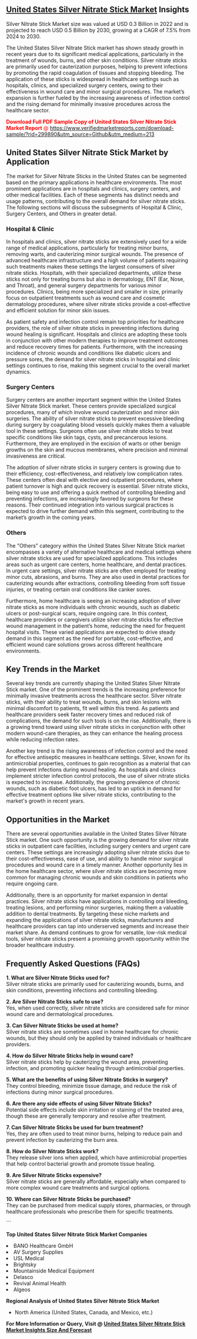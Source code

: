 <h2><a href="https://www.verifiedmarketreports.com/download-sample/?rid=299890&amp;utm_source=Github&amp;utm_medium=213" target="_blank">United States Silver Nitrate Stick Market</a> Insights</h2><p>Silver Nitrate Stick Market size was valued at USD 0.3 Billion in 2022 and is projected to reach USD 0.5 Billion by 2030, growing at a CAGR of 7.5% from 2024 to 2030.</p><p><p>The United States Silver Nitrate Stick market has shown steady growth in recent years due to its significant medical applications, particularly in the treatment of wounds, burns, and other skin conditions. Silver nitrate sticks are primarily used for cauterization purposes, helping to prevent infections by promoting the rapid coagulation of tissues and stopping bleeding. The application of these sticks is widespread in healthcare settings such as hospitals, clinics, and specialized surgery centers, owing to their effectiveness in wound care and minor surgical procedures. The market’s expansion is further fueled by the increasing awareness of infection control and the rising demand for minimally invasive procedures across the healthcare sector.</p><p><p><span class=""><span style="color: #ff0000;"><strong>Download Full PDF Sample Copy of United States Silver Nitrate Stick Market Report</strong> @ </span><a href="https://www.verifiedmarketreports.com/download-sample/?rid=299890&amp;utm_source=Github&amp;utm_medium=213" target="_blank">https://www.verifiedmarketreports.com/download-sample/?rid=299890&amp;utm_source=Github&amp;utm_medium=213</a></span></p></p><h2>United States Silver Nitrate Stick Market by Application</h2><p>The market for Silver Nitrate Sticks in the United States can be segmented based on the primary applications in healthcare environments. The most prominent applications are in hospitals and clinics, surgery centers, and other medical facilities. Each of these segments has distinct needs and usage patterns, contributing to the overall demand for silver nitrate sticks. The following sections will discuss the subsegments of Hospital & Clinic, Surgery Centers, and Others in greater detail.</p><h3>Hospital & Clinic</h3><p>In hospitals and clinics, silver nitrate sticks are extensively used for a wide range of medical applications, particularly for treating minor burns, removing warts, and cauterizing minor surgical wounds. The presence of advanced healthcare infrastructure and a high volume of patients requiring such treatments makes these settings the largest consumers of silver nitrate sticks. Hospitals, with their specialized departments, utilize these sticks not only for treating burns but also in dermatology, ENT (Ear, Nose, and Throat), and general surgery departments for various minor procedures. Clinics, being more specialized and smaller in size, primarily focus on outpatient treatments such as wound care and cosmetic dermatology procedures, where silver nitrate sticks provide a cost-effective and efficient solution for minor skin issues.</p><p>As patient safety and infection control remain top priorities for healthcare providers, the role of silver nitrate sticks in preventing infections during wound healing is significant. Hospitals and clinics are adopting these tools in conjunction with other modern therapies to improve treatment outcomes and reduce recovery times for patients. Furthermore, with the increasing incidence of chronic wounds and conditions like diabetic ulcers and pressure sores, the demand for silver nitrate sticks in hospital and clinic settings continues to rise, making this segment crucial to the overall market dynamics.</p><h3>Surgery Centers</h3><p>Surgery centers are another important segment within the United States Silver Nitrate Stick market. These centers provide specialized surgical procedures, many of which involve wound cauterization and minor skin surgeries. The ability of silver nitrate sticks to prevent excessive bleeding during surgery by coagulating blood vessels quickly makes them a valuable tool in these settings. Surgeons often use silver nitrate sticks to treat specific conditions like skin tags, cysts, and precancerous lesions. Furthermore, they are employed in the excision of warts or other benign growths on the skin and mucous membranes, where precision and minimal invasiveness are critical.</p><p>The adoption of silver nitrate sticks in surgery centers is growing due to their efficiency, cost-effectiveness, and relatively low complication rates. These centers often deal with elective and outpatient procedures, where patient turnover is high and quick recovery is essential. Silver nitrate sticks, being easy to use and offering a quick method of controlling bleeding and preventing infections, are increasingly favored by surgeons for these reasons. Their continued integration into various surgical practices is expected to drive further demand within this segment, contributing to the market’s growth in the coming years.</p><h3>Others</h3><p>The "Others" category within the United States Silver Nitrate Stick market encompasses a variety of alternative healthcare and medical settings where silver nitrate sticks are used for specialized applications. This includes areas such as urgent care centers, home healthcare, and dental practices. In urgent care settings, silver nitrate sticks are often employed for treating minor cuts, abrasions, and burns. They are also used in dental practices for cauterizing wounds after extractions, controlling bleeding from soft tissue injuries, or treating certain oral conditions like canker sores.</p><p>Furthermore, home healthcare is seeing an increasing adoption of silver nitrate sticks as more individuals with chronic wounds, such as diabetic ulcers or post-surgical scars, require ongoing care. In this context, healthcare providers or caregivers utilize silver nitrate sticks for effective wound management in the patient’s home, reducing the need for frequent hospital visits. These varied applications are expected to drive steady demand in this segment as the need for portable, cost-effective, and efficient wound care solutions grows across different healthcare environments.</p><h2>Key Trends in the Market</h2><p>Several key trends are currently shaping the United States Silver Nitrate Stick market. One of the prominent trends is the increasing preference for minimally invasive treatments across the healthcare sector. Silver nitrate sticks, with their ability to treat wounds, burns, and skin lesions with minimal discomfort to patients, fit well within this trend. As patients and healthcare providers seek faster recovery times and reduced risk of complications, the demand for such tools is on the rise. Additionally, there is a growing trend toward using silver nitrate sticks in conjunction with other modern wound-care therapies, as they can enhance the healing process while reducing infection rates.</p><p>Another key trend is the rising awareness of infection control and the need for effective antiseptic measures in healthcare settings. Silver, known for its antimicrobial properties, continues to gain recognition as a material that can help prevent infections during wound healing. As hospitals and clinics implement stricter infection control protocols, the use of silver nitrate sticks is expected to increase. Additionally, the growing prevalence of chronic wounds, such as diabetic foot ulcers, has led to an uptick in demand for effective treatment options like silver nitrate sticks, contributing to the market's growth in recent years.</p><h2>Opportunities in the Market</h2><p>There are several opportunities available in the United States Silver Nitrate Stick market. One such opportunity is the growing demand for silver nitrate sticks in outpatient care facilities, including surgery centers and urgent care centers. These settings are increasingly adopting silver nitrate sticks due to their cost-effectiveness, ease of use, and ability to handle minor surgical procedures and wound care in a timely manner. Another opportunity lies in the home healthcare sector, where silver nitrate sticks are becoming more common for managing chronic wounds and skin conditions in patients who require ongoing care.</p><p>Additionally, there is an opportunity for market expansion in dental practices. Silver nitrate sticks have applications in controlling oral bleeding, treating lesions, and performing minor surgeries, making them a valuable addition to dental treatments. By targeting these niche markets and expanding the applications of silver nitrate sticks, manufacturers and healthcare providers can tap into underserved segments and increase their market share. As demand continues to grow for versatile, low-risk medical tools, silver nitrate sticks present a promising growth opportunity within the broader healthcare industry.</p><h2>Frequently Asked Questions (FAQs)</h2><p><b>1. What are Silver Nitrate Sticks used for?</b><br>Silver nitrate sticks are primarily used for cauterizing wounds, burns, and skin conditions, preventing infections and controlling bleeding.</p><p><b>2. Are Silver Nitrate Sticks safe to use?</b><br>Yes, when used correctly, silver nitrate sticks are considered safe for minor wound care and dermatological procedures.</p><p><b>3. Can Silver Nitrate Sticks be used at home?</b><br>Silver nitrate sticks are sometimes used in home healthcare for chronic wounds, but they should only be applied by trained individuals or healthcare providers.</p><p><b>4. How do Silver Nitrate Sticks help in wound care?</b><br>Silver nitrate sticks help by cauterizing the wound area, preventing infection, and promoting quicker healing through antimicrobial properties.</p><p><b>5. What are the benefits of using Silver Nitrate Sticks in surgery?</b><br>They control bleeding, minimize tissue damage, and reduce the risk of infections during minor surgical procedures.</p><p><b>6. Are there any side effects of using Silver Nitrate Sticks?</b><br>Potential side effects include skin irritation or staining of the treated area, though these are generally temporary and resolve after treatment.</p><p><b>7. Can Silver Nitrate Sticks be used for burn treatment?</b><br>Yes, they are often used to treat minor burns, helping to reduce pain and prevent infection by cauterizing the burn area.</p><p><b>8. How do Silver Nitrate Sticks work?</b><br>They release silver ions when applied, which have antimicrobial properties that help control bacterial growth and promote tissue healing.</p><p><b>9. Are Silver Nitrate Sticks expensive?</b><br>Silver nitrate sticks are generally affordable, especially when compared to more complex wound care treatments and surgical options.</p><p><b>10. Where can Silver Nitrate Sticks be purchased?</b><br>They can be purchased from medical supply stores, pharmacies, or through healthcare professionals who prescribe them for specific treatments.</p>```</p><p><strong>Top United States Silver Nitrate Stick Market Companies</strong></p><div data-test-id=""><p><li>BANO Healthcare GmbH</li><li> AV Surgery Supplies</li><li> USL Medical</li><li> Brightsky</li><li> Mountainside Medical Equipment</li><li> Delasco</li><li> Revival Animal Health</li><li> Algeos</li></p><div><strong>Regional Analysis of&nbsp;United States Silver Nitrate Stick Market</strong></div><ul><li dir="ltr"><p dir="ltr">North America&nbsp;(United States, Canada, and Mexico, etc.)</p></li></ul><p><strong>For More Information or Query, Visit @&nbsp;</strong><strong><a href="https://www.verifiedmarketreports.com/product/silver-nitrate-stick-market/?utm_source=Github&amp;utm_medium=213" target="_blank">United States Silver Nitrate Stick Market Insights Size And Forecast</a></strong></p></div>
